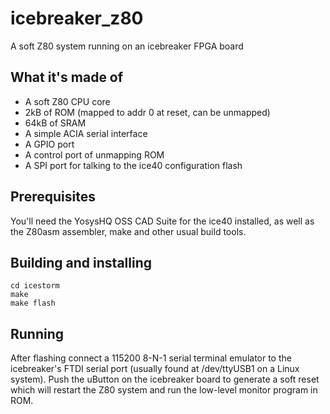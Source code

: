 # icebreaker_z80
A soft Z80 system running on an icebreaker FPGA board

## What it's made of
* A soft Z80 CPU core
* 2kB of ROM (mapped to addr 0 at reset, can be unmapped)
* 64kB of SRAM
* A simple ACIA serial interface
* A GPIO port
* A control port of unmapping ROM
* A SPI port for talking to the ice40 configuration flash

## Prerequisites
You'll need the YosysHQ OSS CAD Suite for the ice40 installed, as well as the Z80asm
assembler, make and other usual build tools.

## Building and installing
```
cd icestorm
make
make flash
```

## Running
After flashing connect a 115200 8-N-1 serial terminal emulator to the icebreaker's
FTDI serial port (usually found at /dev/ttyUSB1 on a Linux system). Push the uButton
on the icebreaker board to generate a soft reset which will restart the Z80 system
and run the low-level monitor program in ROM.
